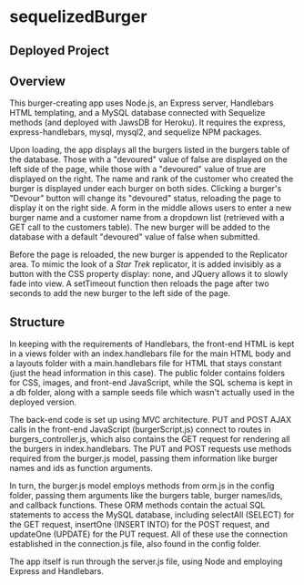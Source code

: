 # sequelizedBurger

## Deployed Project



## Overview

This burger-creating app uses Node.js, an Express server, Handlebars HTML templating, and a MySQL database connected with Sequelize methods (and deployed with JawsDB for Heroku). It requires the express, express-handlebars, mysql, mysql2, and sequelize NPM packages.

Upon loading, the app displays all the burgers listed in the burgers table of the database. Those with a "devoured" value of false are displayed on the left side of the page, while those with a "devoured" value of true are displayed on the right. The name and rank of the customer who created the burger is displayed under each burger on both sides. Clicking a burger's "Devour" button will change its "devoured" status, reloading the page to display it on the right side. A form in the middle allows users to enter a new burger name and a customer name from a dropdown list (retrieved with a GET call to the customers table). The new burger will be added to the database with a default "devoured" value of false when submitted.

Before the page is reloaded, the new burger is appended to the Replicator area. To mimic the look of a _Star Trek_ replicator, it is added invisibly as a button with the CSS property display: none, and JQuery allows it to slowly fade into view. A setTimeout function then reloads the page after two seconds to add the new burger to the left side of the page.

## Structure

In keeping with the requirements of Handlebars, the front-end HTML is kept in a views folder with an index.handlebars file for the main HTML body and a layouts folder with a main.handlebars file for HTML that stays constant (just the head information in this case). The public folder contains folders for CSS, images, and front-end JavaScript, while the SQL schema is kept in a db folder, along with a sample seeds file which wasn't actually used in the deployed version.

The back-end code is set up using MVC architecture. PUT and POST AJAX calls in the front-end JavaScript (burgerScript.js) connect to routes in burgers_controller.js, which also contains the GET request for rendering all the burgers in index.handlebars. The PUT and POST requests use methods required from the burger.js model, passing them information like burger names and ids as function arguments.

In turn, the burger.js model employs methods from orm.js in the config folder, passing them arguments like the burgers table, burger names/ids, and callback functions. These ORM methods contain the actual SQL statements to access the MySQL database, including selectAll (SELECT) for the GET request, insertOne (INSERT INTO) for the POST request, and updateOne (UPDATE) for the PUT request. All of these use the connection established in the connection.js file, also found in the config folder.

The app itself is run through the server.js file, using Node and employing Express and Handlebars.
